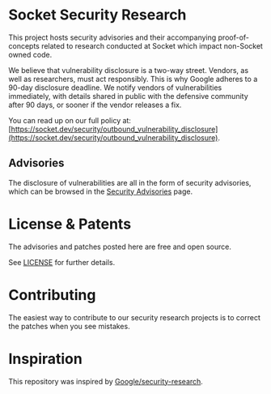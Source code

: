 # Socket Security Research

This project hosts security advisories and their accompanying
proof-of-concepts related to research conducted at Socket which impact
non-Socket owned code.

We believe that vulnerability disclosure is a two-way street. Vendors,
as well as researchers, must act responsibly. This is why Google adheres
to a 90-day disclosure deadline. We notify vendors of vulnerabilities
immediately, with details shared in public with the defensive community
after 90 days, or sooner if the vendor releases a fix.

You can read up on our full policy at:
[https://socket.dev/security/outbound_vulnerability_disclosure](https://socket.dev/security/outbound_vulnerability_disclosure).

## Advisories

The disclosure of vulnerabilities are all in the form of security
advisories, which can be browsed in the [Security
Advisories](https://github.com/SocketDev/security-research/security/advisories?state=published)
page.

# License & Patents

The advisories and patches posted here are free and open source.

See [LICENSE](https://github.com/SocketDev/security-research/blob/main/LICENSE) for
further details.

# Contributing

The easiest way to contribute to our security research projects is to
correct the patches when you see mistakes.

# Inspiration

This repository was inspired by [Google/security-research](https://github.com/google/security-research).
